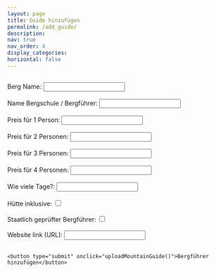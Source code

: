 ```yaml
---
layout: page
title: Guide hinzufügen
permalink: /add_guide/
description:
nav: true
nav_order: 4
display_categories:
horizontal: false
---
```


<html>
<head>
  <title>Bergführer hinzufügen</title>
</head>
<body>

  <script type="text/javascript" src="../projects/js/functions.js"></script>
  
  <h2></h2>
  <form id="create-form">
    <label for="mountain-name">Berg Name:</label>
    <input type="text" id="mountain-name" required>
    <br><br>
    <label for="guide-name">Name Bergschule / Bergführer:</label>
    <input type="text" id="guide-name" required>
    <br><br>
    <label for="cost-one">Preis für 1 Person:</label>
    <input type="number" id="cost-one" required>
    <br><br>
    <label for="cost-two">Preis für 2 Personen:</label>
    <input type="number" id="cost-two" required>
    <br><br>
    <label for="cost-three">Preis für 3 Personen:</label>
    <input type="number" id="cost-three" required>
    <br><br>
    <label for="cost-four">Preis für 4 Personen:</label>
    <input type="number" id="cost-four" required>
    <br><br>
    <label for="num-days">Wie viele Tage?:</label>
    <input type="number" id="num-days" required>
    <br><br>
    <label for="hut">Hütte inklusive:</label>
    <input type="checkbox" id="hut">
    <br><br>
    <label for="certified">Staatlich geprüfter Bergführer:</label>
    <input type="checkbox" id="certified">
    <br><br>
    <label for="url">Website link (URL):</label>
    <input type="text" id="url" required>
    <br><br>

    <button type="submit" onclick="uploadMountainGuide()">Bergführer hinzufügen</button>
  </form>
  
  <!-- Firebase SDK -->
  <script type="module" src="https://www.gstatic.com/firebasejs/7.7.0/firebase-app.js"></script>
  <script type="module" src="https://www.gstatic.com/firebasejs/7.7.0/firebase-firestore.js"></script>

  <script type="module" src="../projects/js/firebase.js"></script>

</body>